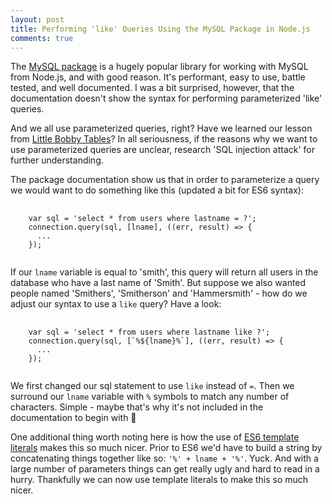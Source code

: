 ```yaml
---
layout: post
title: Performing 'like' Queries Using the MySQL Package in Node.js
comments: true
---
```


The [MySQL package](https://www.npmjs.com/package/mysql) is a hugely popular library for working with MySQL from Node.js, and with good reason. It's performant, easy to use,
battle tested, and well documented. I was a bit surprised, however, that the documentation doesn't show the syntax for performing parameterized 'like' queries.

And we all use parameterized queries, right? Have we learned our lesson from [Little Bobby Tables](https://xkcd.com/327/)? In all seriousness, if the reasons why we want to use parameterized
queries are unclear, research 'SQL injection attack' for further understanding.

The package documentation show us that in order to parameterize a query we would want to do something like this (updated a bit for ES6 syntax):

<pre>
  <code>
    var sql = 'select * from users where lastname = ?';
    connection.query(sql, [lname], ((err, result) => {
      ...
    });
  </code>
</pre>

If our ```lname``` variable is equal to 'smith', this query will return all users in the database who have a last name of 'Smith'. But suppose we also wanted people named 'Smithers', 'Smitherson' and 'Hammersmith' - how do
we adjust our syntax to use a ```like``` query? Have a look:

<pre>
  <code>
    var sql = 'select * from users where lastname like ?';
    connection.query(sql, [`%${lname}%`], ((err, result) => {
      ...
    });
  </code>
</pre>

We first changed our sql statement to use `like` instead of `=`. Then we surround our ```lname``` variable with `%` symbols to match any number of characters. Simple - maybe that's why it's not
included in the documentation to begin with 🤔

One additional thing worth noting here is how the use of [ES6 template literals](https://developer.mozilla.org/en-US/docs/Web/JavaScript/Reference/Template_literals) makes this so much nicer. Prior to ES6 we'd have to
build a string by concatenating things together like so: ```'%' + lname + '%'```. Yuck. And with a large number of parameters things can get really ugly and hard to read in a hurry.
Thankfully we can now use template literals to make this so much nicer.
